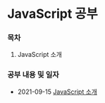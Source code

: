 # JavaScript 공부 

### 목차

1. JavaScript 소개


### 공부 내용 및 일자 

- 2021-09-15 [JavaScript 소개](./JavaScript/README.md)
